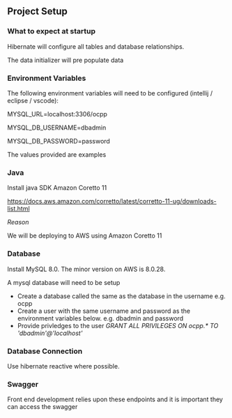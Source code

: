 
## Project Setup

### What to expect at startup
Hibernate will configure all tables and database relationships.

The data initializer will pre populate data

### Environment Variables

The following environment variables will need to be configured (intellij / eclipse / vscode):

MYSQL_URL=localhost:3306/ocpp

MYSQL_DB_USERNAME=dbadmin

MYSQL_DB_PASSWORD=password

The values provided are examples

### Java
Install java SDK Amazon Coretto 11

https://docs.aws.amazon.com/corretto/latest/corretto-11-ug/downloads-list.html

*Reason*

We will be deploying to AWS using Amazon Coretto 11

### Database
Install MySQL 8.0. The minor version on AWS is 8.0.28.

A mysql database will need to be setup
- Create a database called the same as the database in the username e.g. ocpp
- Create a user with the same username and password as the environment variables below. e.g. dbadmin and password
- Provide privledges to the user _GRANT ALL PRIVILEGES ON ocpp.* TO 'dbadmin'@'localhost'_

### Database Connection

Use hibernate reactive where possible.

### Swagger

Front end development relies upon these endpoints and it is important they can access the swagger
